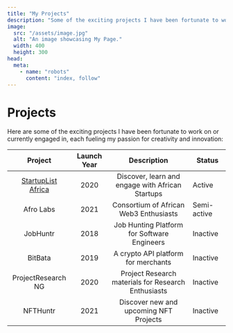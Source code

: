 ```yaml
---
title: "My Projects"
description: "Some of the exciting projects I have been fortunate to work on or currently engaged in"
image:
  src: "/assets/image.jpg"
  alt: "An image showcasing My Page."
  width: 400
  height: 300
head:
  meta:
    - name: "robots"
      content: "index, follow"
---
```


# Projects

Here are some of the exciting projects I have been fortunate to work on or currently engaged in, each fueling my passion for creativity and innovation:

|                     Project                      | Launch Year |                     Description                     | Status      |
| :----------------------------------------------: | :---------: | :-------------------------------------------------: | ----------- |
| [StartupList Africa](https://startuplist.africa) |    2020     |  Discover, learn and engage with African Startups   | Active      |
|                    Afro Labs                     |    2021     |       Consortium of African Web3 Enthusiasts        | Semi-active |
|                     JobHuntr                     |    2018     |     Job Hunting Platform for Software Engineers     | Inactive    |
|                     BitBata                      |    2019     |         A crypto API platform for merchants         | Inactive    |
|                ProjectResearch NG                |    2020     | Project Research materials for Research Enthusiasts | Inactive    |
|                     NFTHuntr                     |    2021     |       Discover new and upcoming NFT Projects        | Inactive    |
